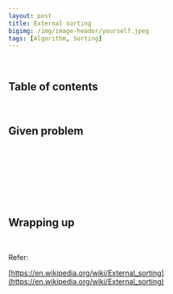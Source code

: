```yaml
---
layout: post
title: External sorting
bigimg: /img/image-header/yourself.jpeg
tags: [Algorithm, Sorting]
---
```




<br>

## Table of contents





<br>

## Given problem






<br>

## 






<br>

## 





<br>

## Wrapping up




<br>

Refer:

[https://en.wikipedia.org/wiki/External_sorting](https://en.wikipedia.org/wiki/External_sorting)